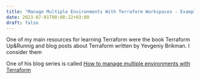 ```yaml
---
title: "Manage Multiple Environments With Terraform Workspaces - Example"
date: 2023-07-01T00:08:22+03:00
draft: false
---
```


One of my main resources for learning Terraform were the book Terraform Up&Runnig and blog posts about Terraform written by Yevgeniy Brikman. I consider them

One of his blog series is called [How to manage multiple environments with Terraform](https://blog.gruntwork.io/how-to-manage-multiple-environments-with-terraform-32c7bc5d692)